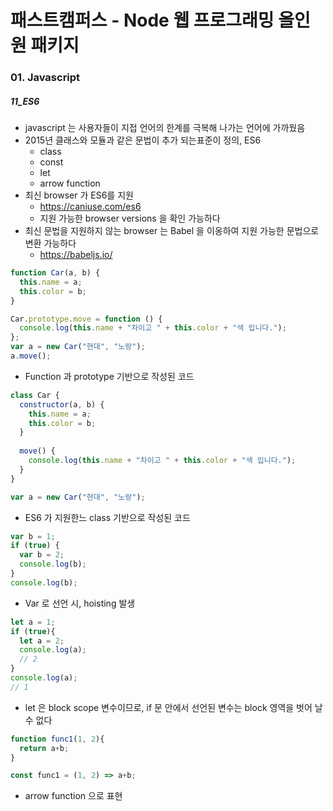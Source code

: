 # 패스트캠퍼스 - Node 웹 프로그래밍 올인원 패키지

### 01. Javascript

##### 11_ES6

* javascript 는 사용자들이 지접 언어의 한계를 극복해 나가는 언어에 가까웠음
* 2015년 클래스와 모듈과 같은 문법이 추가 되는표준이 정의, ES6
  * class
  * const
  * let
  * arrow function
* 최신 browser 가 ES6를 지원
  * https://caniuse.com/es6
  * 지원 가능한 browser versions 을 확인 가능하다
* 최신 문법을 지원하지 않는 browser 는 Babel 을 이옹하여 지원 가능한 문법으로 변환 가능하다
  * https://babeljs.io/



```javascript
function Car(a, b) {
  this.name = a;
  this.color = b;
}

Car.prototype.move = function () {
  console.log(this.name + "차이고 " + this.color + "색 입니다.");
};
var a = new Car("현대", "노랑");
a.move();
```

* Function 과 prototype 기반으로 작성된 코드

```javascript
class Car {
  constructor(a, b) {
    this.name = a;
    this.color = b;
  }
  
  move() {
    console.log(this.name + "차이고 " + this.color + "색 입니다.");
  }
}

var a = new Car("현대", "노랑");
```

* ES6 가 지원한느 class 기반으로 작성된 코드







```javascript
var b = 1;
if (true) {
  var b = 2;
  console.log(b);
}
console.log(b);
```

* Var 로 선언 시, hoisting 발생

```javascript
let a = 1;
if (true){
  let a = 2;
  console.log(a);
  // 2
}
console.log(a);
// 1
```

* let 은 block scope 변수이므로, if 문 안에서 선언된 변수는 block 영역을 벗어 날 수 없다



```javascript
function func1(1, 2){
  return a+b;
}
```

```javascript
const func1 = (1, 2) => a+b;
```

* arrow function 으로 표현